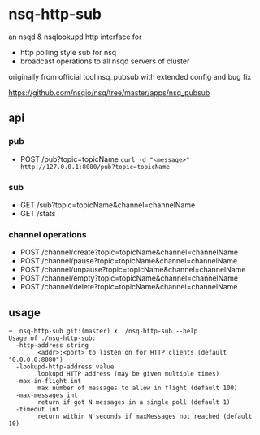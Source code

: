 # nsq-http-sub

an nsqd & nsqlookupd http interface for 
- http polling style sub for nsq
- broadcast operations to all nsqd servers of cluster

originally from official tool nsq_pubsub with extended config and bug fix

https://github.com/nsqio/nsq/tree/master/apps/nsq_pubsub

## api
### pub
* POST /pub?topic=topicName
```curl -d "<message>" http://127.0.0.1:8080/pub?topic=topicName```

### sub
* GET /sub?topic=topicName&channel=channelName
* GET /stats

### channel operations
* POST /channel/create?topic=topicName&channel=channelName
* POST /channel/pause?topic=topicName&channel=channelName
* POST /channel/unpause?topic=topicName&channel=channelName
* POST /channel/empty?topic=topicName&channel=channelName
* POST /channel/delete?topic=topicName&channel=channelName

## usage
```
➜  nsq-http-sub git:(master) ✗ ./nsq-http-sub --help
Usage of ./nsq-http-sub:
  -http-address string
    	<addr>:<port> to listen on for HTTP clients (default "0.0.0.0:8080")
  -lookupd-http-address value
    	lookupd HTTP address (may be given multiple times)
  -max-in-flight int
    	max number of messages to allow in flight (default 100)
  -max-messages int
    	return if got N messages in a single poll (default 1)
  -timeout int
    	return within N seconds if maxMessages not reached (default 10)

```